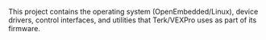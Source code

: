 This project contains the operating system (OpenEmbedded/Linux), device drivers, control interfaces, and utilities that Terk/VEXPro uses as part of its firmware.